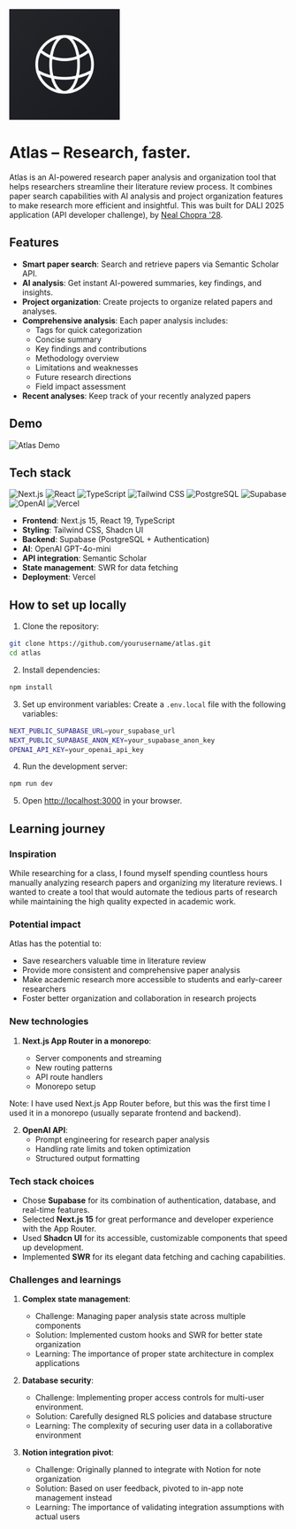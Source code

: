<img src="/public/atlas-logo.png" alt="Atlas Logo" width="200" />

# Atlas – Research, faster.

Atlas is an AI-powered research paper analysis and organization tool that helps researchers streamline their literature review process. It combines paper search capabilities with AI analysis and project organization features to make research more efficient and insightful. This was built for DALI 2025 application (API developer challenge), by [Neal Chopra '28](https://nealchopra.com).

## Features

- **Smart paper search**: Search and retrieve papers via Semantic Scholar API.
- **AI analysis**: Get instant AI-powered summaries, key findings, and insights.
- **Project organization**: Create projects to organize related papers and analyses.
- **Comprehensive analysis**: Each paper analysis includes:
  - Tags for quick categorization
  - Concise summary
  - Key findings and contributions
  - Methodology overview
  - Limitations and weaknesses
  - Future research directions
  - Field impact assessment
- **Recent analyses**: Keep track of your recently analyzed papers

## Demo

![Atlas Demo]()

## Tech stack

![Next.js](https://img.shields.io/badge/Next.js-000000?style=for-the-badge&logo=next.js&logoColor=white)
![React](https://img.shields.io/badge/React-61DAFB?style=for-the-badge&logo=react&logoColor=black)
![TypeScript](https://img.shields.io/badge/TypeScript-3178C6?style=for-the-badge&logo=typescript&logoColor=white)
![Tailwind CSS](https://img.shields.io/badge/Tailwind_CSS-38B2AC?style=for-the-badge&logo=tailwind-css&logoColor=white)
![PostgreSQL](https://img.shields.io/badge/PostgreSQL-4169E1?style=for-the-badge&logo=postgresql&logoColor=white)
![Supabase](https://img.shields.io/badge/Supabase-3ECF8E?style=for-the-badge&logo=supabase&logoColor=white)
![OpenAI](https://img.shields.io/badge/OpenAI-412991?style=for-the-badge&logo=openai&logoColor=white)
![Vercel](https://img.shields.io/badge/Vercel-000000?style=for-the-badge&logo=vercel&logoColor=white)

- **Frontend**: Next.js 15, React 19, TypeScript
- **Styling**: Tailwind CSS, Shadcn UI
- **Backend**: Supabase (PostgreSQL + Authentication)
- **AI**: OpenAI GPT-4o-mini
- **API integration**: Semantic Scholar
- **State management**: SWR for data fetching
- **Deployment**: Vercel

## How to set up locally

1. Clone the repository:

```bash
git clone https://github.com/yourusername/atlas.git
cd atlas
```

2. Install dependencies:

```bash
npm install
```

3. Set up environment variables:
   Create a `.env.local` file with the following variables:

```bash
NEXT_PUBLIC_SUPABASE_URL=your_supabase_url
NEXT_PUBLIC_SUPABASE_ANON_KEY=your_supabase_anon_key
OPENAI_API_KEY=your_openai_api_key
```

4. Run the development server:

```bash
npm run dev
```

5. Open [http://localhost:3000](http://localhost:3000) in your browser.

## Learning journey

### Inspiration

While researching for a class, I found myself spending countless hours manually analyzing research papers and organizing my literature reviews. I wanted to create a tool that would automate the tedious parts of research while maintaining the high quality expected in academic work.

### Potential impact

Atlas has the potential to:

- Save researchers valuable time in literature review
- Provide more consistent and comprehensive paper analysis
- Make academic research more accessible to students and early-career researchers
- Foster better organization and collaboration in research projects

### New technologies

1. **Next.js App Router in a monorepo**:

   - Server components and streaming
   - New routing patterns
   - API route handlers
   - Monorepo setup

Note: I have used Next.js App Router before, but this was the first time I used it in a monorepo (usually separate frontend and backend).

2. **OpenAI API**:
   - Prompt engineering for research paper analysis
   - Handling rate limits and token optimization
   - Structured output formatting

### Tech stack choices

- Chose **Supabase** for its combination of authentication, database, and real-time features.
- Selected **Next.js 15** for great performance and developer experience with the App Router.
- Used **Shadcn UI** for its accessible, customizable components that speed up development.
- Implemented **SWR** for its elegant data fetching and caching capabilities.

### Challenges and learnings

1. **Complex state management**:

   - Challenge: Managing paper analysis state across multiple components
   - Solution: Implemented custom hooks and SWR for better state organization
   - Learning: The importance of proper state architecture in complex applications

2. **Database security**:

   - Challenge: Implementing proper access controls for multi-user environment.
   - Solution: Carefully designed RLS policies and database structure
   - Learning: The complexity of securing user data in a collaborative environment

3. **Notion integration pivot**:
   - Challenge: Originally planned to integrate with Notion for note organization
   - Solution: Based on user feedback, pivoted to in-app note management instead
   - Learning: The importance of validating integration assumptions with actual users
